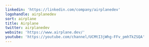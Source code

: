 ```yaml
---
linkedin: 'https://linkedin.com/company/airplanedev'
logohandle: airplanedev
sort: airplane
title: Airplane
twitter: airplanedev
website: 'https://www.airplane.dev/'
youtube: 'https://youtube.com/channel/UCMtI3jWhg-FFv_pmhTkZSQA'
---
```

